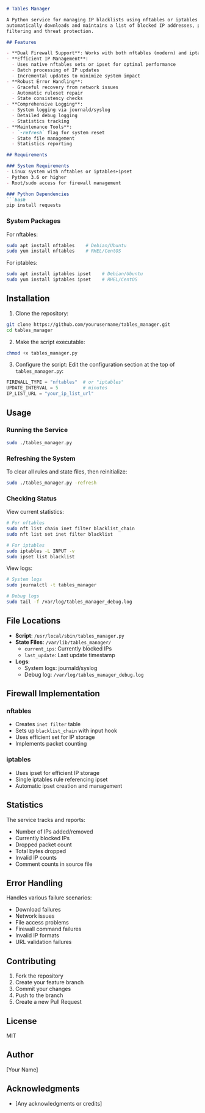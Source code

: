 ```markdown:README.md
# Tables Manager

A Python service for managing IP blacklists using nftables or iptables on Linux systems. This service
automatically downloads and maintains a list of blocked IP addresses, providing efficient packet
filtering and threat protection.

## Features

- **Dual Firewall Support**: Works with both nftables (modern) and iptables (legacy)
- **Efficient IP Management**: 
  - Uses native nftables sets or ipset for optimal performance
  - Batch processing of IP updates
  - Incremental updates to minimize system impact
- **Robust Error Handling**:
  - Graceful recovery from network issues
  - Automatic ruleset repair
  - State consistency checks
- **Comprehensive Logging**:
  - System logging via journald/syslog
  - Detailed debug logging
  - Statistics tracking
- **Maintenance Tools**:
  - `-refresh` flag for system reset
  - State file management
  - Statistics reporting

## Requirements

### System Requirements
- Linux system with nftables or iptables+ipset
- Python 3.6 or higher
- Root/sudo access for firewall management

### Python Dependencies
```bash
pip install requests
```

### System Packages
For nftables:
```bash
sudo apt install nftables    # Debian/Ubuntu
sudo yum install nftables    # RHEL/CentOS
```

For iptables:
```bash
sudo apt install iptables ipset    # Debian/Ubuntu
sudo yum install iptables ipset    # RHEL/CentOS
```

## Installation

1. Clone the repository:
```bash
git clone https://github.com/yourusername/tables_manager.git
cd tables_manager
```

2. Make the script executable:
```bash
chmod +x tables_manager.py
```

3. Configure the script:
Edit the configuration section at the top of `tables_manager.py`:
```python
FIREWALL_TYPE = "nftables"  # or "iptables"
UPDATE_INTERVAL = 5         # minutes
IP_LIST_URL = "your_ip_list_url"
```

## Usage

### Running the Service

```bash
sudo ./tables_manager.py
```

### Refreshing the System

To clear all rules and state files, then reinitialize:
```bash
sudo ./tables_manager.py -refresh
```

### Checking Status

View current statistics:
```bash
# For nftables
sudo nft list chain inet filter blacklist_chain
sudo nft list set inet filter blacklist

# For iptables
sudo iptables -L INPUT -v
sudo ipset list blacklist
```

View logs:
```bash
# System logs
sudo journalctl -t tables_manager

# Debug logs
sudo tail -f /var/log/tables_manager_debug.log
```

## File Locations

- **Script**: `/usr/local/sbin/tables_manager.py`
- **State Files**: `/var/lib/tables_manager/`
  - `current_ips`: Currently blocked IPs
  - `last_update`: Last update timestamp
- **Logs**:
  - System logs: journald/syslog
  - Debug log: `/var/log/tables_manager_debug.log`

## Firewall Implementation

### nftables
- Creates `inet filter` table
- Sets up `blacklist_chain` with input hook
- Uses efficient set for IP storage
- Implements packet counting

### iptables
- Uses ipset for efficient IP storage
- Single iptables rule referencing ipset
- Automatic ipset creation and management

## Statistics

The service tracks and reports:
- Number of IPs added/removed
- Currently blocked IPs
- Dropped packet count
- Total bytes dropped
- Invalid IP counts
- Comment counts in source file

## Error Handling

Handles various failure scenarios:
- Download failures
- Network issues
- File access problems
- Firewall command failures
- Invalid IP formats
- URL validation failures

## Contributing

1. Fork the repository
2. Create your feature branch
3. Commit your changes
4. Push to the branch
5. Create a new Pull Request

## License
MIT

## Author

[Your Name]

## Acknowledgments

- [Any acknowledgments or credits]
```

